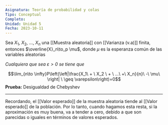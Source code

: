 ```yaml
---
Asignatura: Teoría de probabilidad y colas
Tipo: Conceptual
Completo: 
Unidad: Unidad 5
Fecha: 2023-10-11
---
```

Sea $X_1,\ X_2,\ ...,\ X_n$ una [[Muestra aleatoria]] con [[Varianza (v.a)]] finita, entonces $\overline{X}_n\to_p \mu$, donde $\mu$ es la esperanza común de las variables aleatorias

*Cualquiera que sea $\varepsilon > 0$ se tiene que*

$$\lim_{n\to \infty}P\left(\left|\frac{X_1\ + \ X_2 \ + \ ...\ +\ X_n}{n}\ -\ \mu\ \right| \ \geq \varepsilon\right)=0$$
**Prueba:**
Desigualdad de Chebyshev


---

Recordando, el [[Valor esperado]] de la muestra aleatoria tiende al [[Valor esperado]] de la población. Por lo tanto, cuando hagamos esta resta, si la aproximación es muy buena, va a tender a cero, debido a que son parecidas o iguales en términos de valores esperados. 